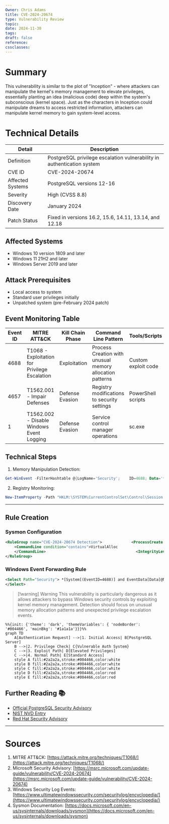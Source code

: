 ```yaml
---
Owner: Chris Adams
title: CVE-2024-20674
type: Vulnerability Review
topic: 
date: 2024-11-30
tags: 
draft: false
reference: 
cssclasses:
---
```

# Summary

This vulnerability is similar to the plot of "Inception" - where attackers can manipulate the kernel's memory management to elevate privileges, essentially planting an idea (malicious code) deep within the system's subconscious (kernel space). Just as the characters in Inception could manipulate dreams to access restricted information, attackers can manipulate kernel memory to gain system-level access.
# Technical Details

| Detail           | Description                                                            |
| ---------------- | ---------------------------------------------------------------------- |
| Definition       | PostgreSQL privilege escalation vulnerability in authentication system |
| CVE ID           | CVE-2024-20674                                                         |
| Affected Systems | PostgreSQL versions 12-16                                              |
| Severity         | High (CVSS 8.8)                                                        |
| Discovery Date   | January 2024                                                           |
| Patch Status     | Fixed in versions 16.2, 15.6, 14.11, 13.14, and 12.18                  |
## Affected Systems

- Windows 10 version 1809 and later
- Windows 11 21H2 and later
- Windows Server 2019 and later

## Attack Prerequisites

- Local access to system
- Standard user privileges initially
- Unpatched system (pre-February 2024 patch)

## Event Monitoring Table

|Event ID|MITRE ATT&CK|Kill Chain Phase|Command Line Pattern|Tools/Scripts|
|---|---|---|---|---|
|4688|T1068 - Exploitation for Privilege Escalation|Exploitation|Process Creation with unusual memory allocation patterns|Custom exploit code|
|4657|T1562.001 - Impair Defenses|Defense Evasion|Registry modifications to security settings|PowerShell scripts|
|1|T1562.002 - Disable Windows Event Logging|Defense Evasion|Service control manager operations|sc.exe|

## Technical Steps

1. Memory Manipulation Detection:

```powershell
Get-WinEvent -FilterHashtable @{LogName='Security';    ID=4688; Data='*VirtualAlloc*' }
```

2. Registry Monitoring:

```powershell
New-ItemProperty -Path "HKLM:\SYSTEM\CurrentControlSet\Control\Session Manager\Memory Management" -Name "FeatureSettingsOverride" -Value 0 -PropertyType DWORD -Force
```

---
## Rule Creation

### Sysmon Configuration

```xml
<RuleGroup name="CVE-2024-20674 Detection">             <ProcessCreate onmatch="include"> 
    <CommandLine condition="contains">VirtualAlloc
    </CommandLine>                                        <IntegrityLevel>System</IntegrityLevel>             </ProcessCreate> 
</RuleGroup>
```

### Windows Event Forwarding Rule

```xml
<Select Path="Security"> *[System[(EventID=4688)] and EventData[Data[@Name='NewProcessName'] contains 'memory']] 
</Select>
```


> [!warning] Warning
 This vulnerability is particularly dangerous as it allows attackers to bypass Windows security controls by exploiting kernel memory management. Detection should focus on unusual memory allocation patterns and unexpected privilege escalation events.


```mermaid
%%{init: {'theme': 'dark', 'themeVariables': { 'nodeBorder': '#004466', 'mainBkg': '#1a1a1a'}}}%%
graph TD
    A[Authentication Request] -->|1. Initial Access| B[PostgreSQL Server]
    B -->|2. Privilege Check| C{Vulnerable Auth System}
    C -->|3. Exploit Path| D[Elevated Privileges]
    C -->|4. Normal Path| E[Standard Access]
    style A fill:#2a2a2a,stroke:#004466,color:white
    style B fill:#2a2a2a,stroke:#004466,color:white
    style C fill:#2a2a2a,stroke:#004466,color:white
    style D fill:#2a2a2a,stroke:#004466,color:red
    style E fill:#2a2a2a,stroke:#004466,color:red
```

## Further Reading 📚
- [Official PostgreSQL Security Advisory](https://www.postgresql.org/about/news/postgresql-releases-162-156-1411-1314-and-1218-2715/)
- [NIST NVD Entry](https://nvd.nist.gov/vuln/detail/CVE-2024-20674)
- [Red Hat Security Advisory](https://access.redhat.com/security/cve/cve-2024-20674)

---
# Sources

1. MITRE ATT&CK: [https://attack.mitre.org/techniques/T1068/](https://attack.mitre.org/techniques/T1068/)
2. Microsoft Security Advisory: [https://msrc.microsoft.com/update-guide/vulnerability/CVE-2024-20674](https://msrc.microsoft.com/update-guide/vulnerability/CVE-2024-20674)
3. Windows Security Log Events: [https://www.ultimatewindowssecurity.com/securitylog/encyclopedia/](https://www.ultimatewindowssecurity.com/securitylog/encyclopedia/)
4. Sysmon Documentation: [https://docs.microsoft.com/en-us/sysinternals/downloads/sysmon](https://docs.microsoft.com/en-us/sysinternals/downloads/sysmon)
